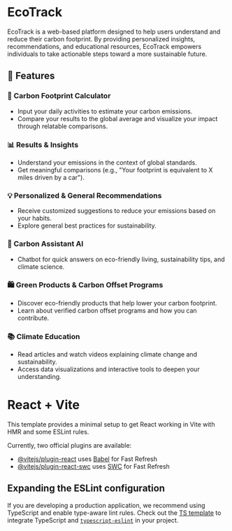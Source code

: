 # EcoTrack

EcoTrack is a web-based platform designed to help users understand and reduce their carbon footprint. By providing personalized insights, recommendations, and educational resources, EcoTrack empowers individuals to take actionable steps toward a more sustainable future.

## 🌿 Features

### 🔢 Carbon Footprint Calculator
- Input your daily activities to estimate your carbon emissions.
- Compare your results to the global average and visualize your impact through relatable comparisons.

### 📊 Results & Insights
- Understand your emissions in the context of global standards.
- Get meaningful comparisons (e.g., "Your footprint is equivalent to X miles driven by a car").

### 💡 Personalized & General Recommendations
- Receive customized suggestions to reduce your emissions based on your habits.
- Explore general best practices for sustainability.

### 🤖 Carbon Assistant AI
- Chatbot for quick answers on eco-friendly living, sustainability tips, and climate science.

### 🛍️ Green Products & Carbon Offset Programs
- Discover eco-friendly products that help lower your carbon footprint.
- Learn about verified carbon offset programs and how you can contribute.

### 📚 Climate Education
- Read articles and watch videos explaining climate change and sustainability.
- Access data visualizations and interactive tools to deepen your understanding.


# React + Vite

This template provides a minimal setup to get React working in Vite with HMR and some ESLint rules.

Currently, two official plugins are available:

- [@vitejs/plugin-react](https://github.com/vitejs/vite-plugin-react/blob/main/packages/plugin-react/README.md) uses [Babel](https://babeljs.io/) for Fast Refresh
- [@vitejs/plugin-react-swc](https://github.com/vitejs/vite-plugin-react-swc) uses [SWC](https://swc.rs/) for Fast Refresh

## Expanding the ESLint configuration

If you are developing a production application, we recommend using TypeScript and enable type-aware lint rules. Check out the [TS template](https://github.com/vitejs/vite/tree/main/packages/create-vite/template-react-ts) to integrate TypeScript and [`typescript-eslint`](https://typescript-eslint.io) in your project.
